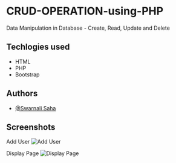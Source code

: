 # CRUD-OPERATION-using-PHP
Data Manipulation in Database - Create, Read, Update and Delete
## Techlogies used

- HTML
- PHP
- Bootstrap

## Authors
- [@Swarnali Saha](https://github.com/swarnalisaha20)


## Screenshots
Add User
![Add User](https://user-images.githubusercontent.com/95017341/214024187-9cacef44-d867-4faa-bdcf-50cf5c8a011e.jpeg)


Display Page
![Display Page](https://user-images.githubusercontent.com/95017341/214024291-fe9a4c7d-039f-4ddf-89f3-75ccd3646d2b.jpeg)
